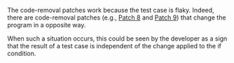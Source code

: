 The code-removal patches work because the test case is flaky. Indeed, there are code-removal patches (e.g., [Patch 8](https://github.com/dginelli/code-removal-patches-analysis/blob/master/builds-one-crashing-test-case/407166687/code-removal-patches/patch_8.patch) and [Patch 9](https://github.com/dginelli/code-removal-patches-analysis/blob/master/builds-one-crashing-test-case/407166687/code-removal-patches/patch_9.patch)) that change the program in a opposite way.


When such a situation occurs, this could be seen by the developer as a sign that the result of a test case is independent of the change applied to the if condition.
